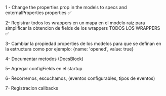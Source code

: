 1 - Change the properties prop in the models to specs and externalProperties properties ✅

2- Registrar todos los wrappers en un mapa en el modelo raiz para simplificar la obtencion de fields de los wrappers
TODOS LOS WRAPPERS ✅

3- Cambiar la propiedad properties de los modelos para que se definan en la estructura como por ejemplo: {name:
'opened', value: true}

4- Documentar metodos (DocsBlock)

5- Agregar configFields en el startup

6- Recorremos, escuchamos, (eventos configurables, tipos de eventos)

7- Registracion callbacks
